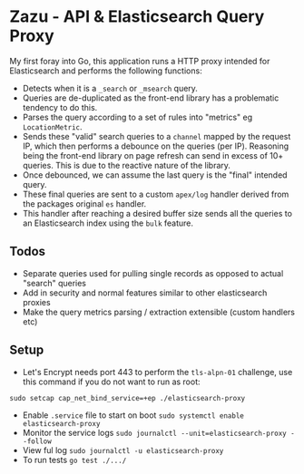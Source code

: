 # Zazu - API & Elasticsearch Query Proxy

My first foray into Go, this application runs a HTTP proxy intended for Elasticsearch and performs the following functions:

 - Detects when it is a `_search` or `_msearch` query.
 - Queries are de-duplicated as the front-end library has a problematic tendency to do this.
 - Parses the query according to a set of rules into "metrics" eg `LocationMetric`.
 - Sends these "valid" search queries to a `channel` mapped by the request IP, which then performs a debounce on the queries (per IP). Reasoning being the front-end library on page refresh can send in excess of 10+ queries. This is due to the reactive nature of the library.
 - Once debounced, we can assume the last query is the "final" intended query.
 - These final queries are sent to a custom `apex/log` handler derived from the packages original `es` handler.
 - This handler after reaching a desired buffer size sends all the queries to an Elasticsearch index using the `bulk` feature.
 
 ## Todos
 
 - Separate queries used for pulling single records as opposed to actual "search" queries
 - Add in security and normal features similar to other elasticsearch proxies
 - Make the query metrics parsing / extraction extensible (custom handlers etc)
 
 ## Setup
 
 - Let's Encrypt needs port 443 to perform the `tls-alpn-01` challenge, use this command if you do not want to run as root:
 
 `sudo setcap cap_net_bind_service=+ep ./elasticsearch-proxy`
 
 - Enable `.service` file to start on boot `sudo systemctl enable elasticsearch-proxy`
 - Monitor the service logs `sudo journalctl --unit=elasticsearch-proxy --follow`
 - View ful log `sudo journalctl -u elasticsearch-proxy`
 - To run tests `go test ./.../`
